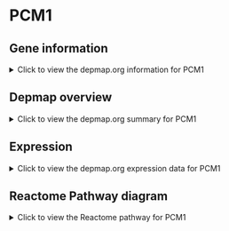 <h1>PCM1</h1>

<h2>Gene information</h2>
<details>
  <summary>Click to view the depmap.org information for PCM1</summary>
  <p><a href="https://depmap.org/portal/gene/PCM1?tab=about" target="_BLANK">Open page in a new tab...</a></p>
  <iframe src="https://depmap.org/portal/gene/PCM1?tab=about" style="border:none;width:100%;height:800px"></iframe>
</details>

<h2>Depmap overview</h2>
<details>
  <summary>Click to view the depmap.org summary for PCM1</summary>
  <p><a href="https://depmap.org/portal/gene/PCM1?tab=overview" target="_BLANK">Open page in a new tab...</a></p>
  <iframe src="https://depmap.org/portal/gene/PCM1?tab=overview" style="border:none;width:100%;height:800px"></iframe>
</details>

<h2>Expression</h2>
<details>
  <summary>Click to view the depmap.org expression data for PCM1</summary>
  <p><a href="https://depmap.org/portal/gene/PCM1?tab=characterization" target="_BLANK">Open page in a new tab...</a></p>
  <iframe src="https://depmap.org/portal/gene/PCM1?tab=characterization" style="border:none;width:100%;height:800px"></iframe>
</details>



<h2>Reactome Pathway diagram</h2>
<details>
  <summary>Click to view the Reactome pathway for PCM1</summary>
  <p><a href="https://reactome.org/PathwayBrowser/#/R-HSA-8854518" target="_BLANK">Open page in a new tab...</a></p>
  <p>AURKA Activation by TPX2</p>
<iframe src="https://reactome.org/PathwayBrowser/#/R-HSA-8854518" style="border:none;width:100%;height:800px"></iframe>
</details>



